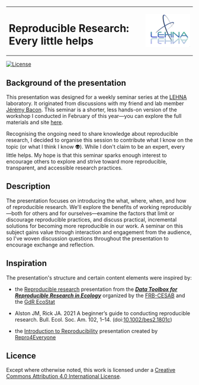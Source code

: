 <table style="width: 100%; border: none;">
  <tr>
    <td style="width: 70%; vertical-align: middle;">
      <h1>Reproducible Research: Every little helps</h1>
    </td>
    <td style="width: 30%; text-align: right;">
      <img src="images/logo-lehna.jpg" alt="LEHNA logo" width="120">
    </td>
  </tr>
</table>

[![License](https://img.shields.io/badge/licence-CC_BY_4.0-blue)](https://github.com/ellfran-7/cluefish/blob/main/LICENSE)

## Background of the presentation

This presentation was designed for a weekly seminar series at the [LEHNA](https://umr5023.univ-lyon1.fr/) laboratory. It originated from discussions with my friend and lab member [Jérémy Bacon](https://umr5023.univ-lyon1.fr/annuaire/details/1/535-bacon-jeremy). This seminar is a shorter, less hands-on version of the workshop I conducted in February of this year—you can explore the full materials and site [here](https://ellfran-7.github.io/repro-research-workshop/). 

Recognising the ongoing need to share knowledge about reproducible research, I decided to organise this session to contribute what I know on the topic (or what I think I know :alien:). While I don't claim to be an expert, every little helps. My hope is that this seminar sparks enough interest to encourage others to explore and strive toward more reproducible, transparent, and accessible research practices.


## Description

The presentation focuses on introducing the what, where, when, and how of reproducible research. We'll explore the benefits of working reproducibly—both for others and for ourselves—examine the factors that limit or discourage reproducible practices, and discuss practical, incremental solutions for becoming more reproducible in our work.
A seminar on this subject gains value through interaction and engagement from the audience, so I've woven discussion questions throughout the presentation to encourage exchange and reflection.


## Inspiration

The presentation's structure and certain content elements were inspired by: 

* the [Reproducible research](https://github.com/rdatatoolbox/course-opensci/) presentation from the [**_Data Toolbox for Reproducible Research in Ecology_**](https://rdatatoolbox.github.io) organized by the 
[FRB-CESAB](https://www.fondationbiodiversite.fr/en/about-the-foundation/le-cesab/) 
and the 
[GdR EcoStat](https://sites.google.com/site)

* Alston JM, Rick JA. 2021 A beginner’s guide to conducting reproducible research. Bull. Ecol. Soc. Am. 102, 1–14. (doi:[10.1002/bes2.1801c](http://doi.org/10.1002/bes2.1801c))

* the [Introduction to Reproducibility](https://www.repro4everyone.org/resources/intro-reproducibility) presentation created by [Repro4Everyone](https://www.repro4everyone.org/)


## Licence

Except where otherwise noted, this work is licensed under a [Creative Commons Attribution 4.0 International
License](https://github.com/ellfran-7/repro-research-workshop/LICENCE.txt).